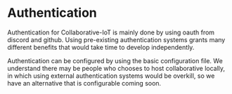 # Authentication
Authentication for Collaborative-IoT is mainly done by using oauth from discord and github. Using pre-existing authentication systems grants many different benefits
that would take time to develop independently. 

Authentication can be configured by using the basic configuration file. We understand there may be people who chooses to host collaborative locally, 
in which using external authentication systems would be overkill, so we have an alternative that is configurable coming soon.
